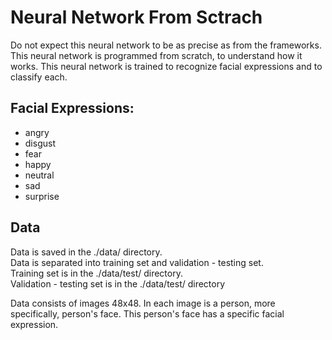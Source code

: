# Neural Network From Sctrach
Do not expect this neural network to be as precise as from the frameworks.
This neural network is programmed from scratch, to understand how it works.
This neural network is trained to recognize facial expressions and to classify each.

## Facial Expressions:
- angry
- disgust
- fear
- happy
- neutral
- sad
- surprise

## Data
Data is saved in the ./data/ directory.  
Data is separated into training set and validation - testing set.  
Training set is in the ./data/test/ directory.  
Validation - testing set is in the ./data/test/ directory

Data consists of images 48x48. In each image is a person, more specifically, person's face. This person's face has a specific facial expression.  

